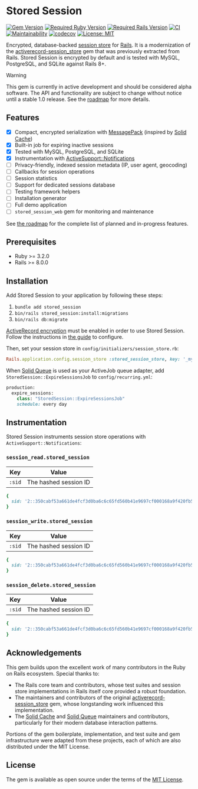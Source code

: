 # Stored Session

[![Gem Version](https://badge.fury.io/rb/stored_session.svg)](https://badge.fury.io/rb/stored_session) [![Required Ruby Version](https://img.shields.io/badge/ruby-%3E%3D%203.2-ruby.svg)](https://www.ruby-lang.org/en/downloads/) [![Required Rails Version](https://img.shields.io/badge/rails-%3E%3D%208.0.0-brightgreen.svg)](https://edgeguides.rubyonrails.org/) [![CI](https://github.com/tbhb/stored_session/actions/workflows/ci.yml/badge.svg)](https://github.com/tbhb/stored_session/actions/workflows/ci.yml) [![Maintainability](https://api.codeclimate.com/v1/badges/39f9e3a36cd4d761c00e/maintainability)](https://codeclimate.com/github/tbhb/stored_session/maintainability) [![codecov](https://codecov.io/gh/tbhb/stored_session/graph/badge.svg?token=VEX3DN2RNF)](https://codecov.io/gh/tbhb/stored_session) [![License: MIT](https://img.shields.io/badge/License-MIT-yellow.svg)](https://opensource.org/licenses/MIT)

Encrypted, database-backed [session store](https://guides.rubyonrails.org/security.html#session-storage) for [Rails](https://rubyonrails.org). It is a modernization of the [activerecord-session_store](https://github.com/rails/activerecord-session_store) gem that was previously extracted from Rails. Stored Session is encrypted by default and is tested with MySQL, PostgreSQL, and SQLite against Rails 8+.

> [!WARNING]
> This gem is currently in active development and should be considered alpha software. The API and functionality are subject to change without notice until a stable 1.0 release. See the [roadmap](https://github.com/users/tbhb/projects/6/views/1) for more details.

## Features

- [x] Compact, encrypted serialization with [MessagePack](https://msgpack.org/) (inspired by [Solid Cache](https://github.com/rails/solid_cache))
- [x] Built-in job for expiring inactive sessions
- [x] Tested with MySQL, PostgreSQL, and SQLite
- [x] Instrumentation with [ActiveSupport::Notifications](https://guides.rubyonrails.org/active_support_instrumentation.html)
- [ ] Privacy-friendly, indexed session metadata (IP, user agent, geocoding)
- [ ] Callbacks for session operations
- [ ] Session statistics
- [ ] Support for dedicated sessions database
- [ ] Testing framework helpers
- [ ] Installation generator
- [ ] Full demo application
- [ ] `stored_session_web` gem for monitoring and maintenance

See [the roadmap](https://github.com/users/tbhb/projects/6/views/1) for the complete list of planned and in-progress features.

## Prerequisites

- Ruby >= 3.2.0
- Rails >= 8.0.0

## Installation

Add Stored Session to your application by following these steps:

1. `bundle add stored_session`
2. `bin/rails stored_session:install:migrations`
3. `bin/rails db:migrate`

[ActiveRecord encryption](https://guides.rubyonrails.org/active_record_encryption.html) must be enabled in order to use Stored Session. Follow the instructions in [the guide](https://guides.rubyonrails.org/active_record_encryption.html#setup) to configure.

Then, set your session store in `config/initializers/session_store.rb`:

```ruby
Rails.application.config.session_store :stored_session_store, key: '_my_app_session`
```

When [Solid Queue](https://github.com/rails/solid_queue) is used as your ActiveJob queue adapter, add `StoredSession::ExpireSessionsJob` to `config/recurring.yml`:

```ruby
production:
  expire_sessions:
    class: "StoredSession::ExpireSessionsJob"
    schedule: every day
```

## Instrumentation

Stored Session instruments session store operations with `ActiveSupport::Notifications`:

### `session_read.stored_session`

| Key    | Value                 |
| ------ | --------------------- |
| `:sid` | The hashed session ID |

```ruby
{
  sid: '2::350cabf53a661de4fcf3d0ba6c6c65fd560b41e9697cf000168a9f420fb5366a'
}
```

### `session_write.stored_session`

| Key    | Value                 |
| ------ | --------------------- |
| `:sid` | The hashed session ID |

```ruby
{
  sid: '2::350cabf53a661de4fcf3d0ba6c6c65fd560b41e9697cf000168a9f420fb5366a'
}
```

### `session_delete.stored_session`

| Key    | Value                 |
| ------ | --------------------- |
| `:sid` | The hashed session ID |

```ruby
{
  sid: '2::350cabf53a661de4fcf3d0ba6c6c65fd560b41e9697cf000168a9f420fb5366a'
}
```

## Acknowledgements

This gem builds upon the excellent work of many contributors in the Ruby on Rails ecosystem. Special thanks to:

- The Rails core team and contributors, whose test suites and session store implementations in Rails itself core provided a robust foundation.
- The maintainers and contributors of the original [activerecord-session_store](https://github.com/rails/activerecord-session_store) gem, whose longstanding work influenced this implementation.
- The [Solid Cache](https://github.com/rails/solid_cache) and [Solid Queue](https://github.com/rails/solid_queue) maintainers and contributors, particularly for their modern database interaction patterns.

Portions of the gem boilerplate, implementation, and test suite and gem infrastructure were adapted from these projects, each of which are also distributed under the MIT License.

## License

The gem is available as open source under the terms of the [MIT License](https://opensource.org/licenses/MIT).
